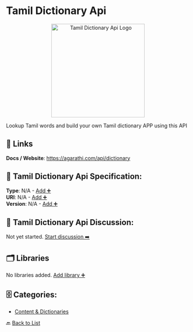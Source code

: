 # Tamil Dictionary Api
<p align="center">
    <img width="256" src="https://raw.githubusercontent.com/apis-list/apis-list/main/apis/tamil-dictionary-api/logo_256x256.png" alt="Tamil Dictionary Api Logo"/>
</p>
Lookup Tamil words and build your own Tamil dictionary APP using this API

##  🔗 Links
**Docs / Website**: https://agarathi.com/api/dictionary

## 🧬 Tamil Dictionary Api Specification:
**Type**: N/A - [Add ➕](https://github.com/apis-list/apis-list/edit/main/apis.yaml#18880)  
**URI**: N/A - [Add ➕](https://github.com/apis-list/apis-list/edit/main/apis.yaml#18880)  
**Version**: N/A - [Add ➕](https://github.com/apis-list/apis-list/edit/main/apis.yaml#18880)

## 💬 Tamil Dictionary Api Discussion:
Not yet started. [Start discussion ➡️](https://github.com/apis-list/apis-list/discussions/new)

## 🗂️ Libraries

No libraries added. [Add library ➕](https://github.com/apis-list/apis-list/edit/main/apis.yaml#18880)    


## 🗄️ Categories:
- [Content & Dictionaries](https://github.com/apis-list/apis-list#content--dictionaries-)

🔙  [Back to List](https://github.com/apis-list/apis-list)
